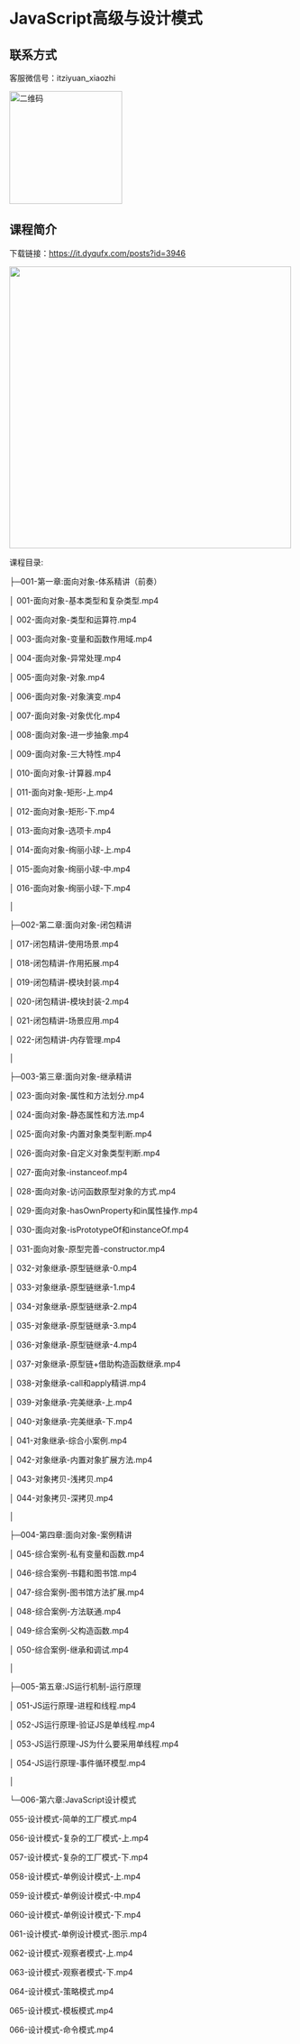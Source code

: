 # JavaScript高级与设计模式

## 联系方式

客服微信号：itziyuan_xiaozhi

<img src="https://ziyuanyun.oss-cn-guangzhou.aliyuncs.com/common/20240614073449/666b82192834a.jpg" width="200" height="200" alt="二维码">

## 课程简介

下载链接：https://it.dyqufx.com/posts?id=3946

<img src="https://ziyuanyun.oss-cn-guangzhou.aliyuncs.com/yun/20240515185425/664494617f6f8.jpg" width="500" alt="">

  课程目录:

 ├─001-第一章:面向对象-体系精讲（前奏）

 │ 001-面向对象-基本类型和复杂类型.mp4

 │ 002-面向对象-类型和运算符.mp4

 │ 003-面向对象-变量和函数作用域.mp4

 │ 004-面向对象-异常处理.mp4

 │ 005-面向对象-对象.mp4

 │ 006-面向对象-对象演变.mp4

 │ 007-面向对象-对象优化.mp4

 │ 008-面向对象-进一步抽象.mp4

 │ 009-面向对象-三大特性.mp4

 │ 010-面向对象-计算器.mp4

 │ 011-面向对象-矩形-上.mp4

 │ 012-面向对象-矩形-下.mp4

 │ 013-面向对象-选项卡.mp4

 │ 014-面向对象-绚丽小球-上.mp4

 │ 015-面向对象-绚丽小球-中.mp4

 │ 016-面向对象-绚丽小球-下.mp4

 │ 

 ├─002-第二章:面向对象-闭包精讲

 │ 017-闭包精讲-使用场景.mp4

 │ 018-闭包精讲-作用拓展.mp4

 │ 019-闭包精讲-模块封装.mp4

 │ 020-闭包精讲-模块封装-2.mp4

 │ 021-闭包精讲-场景应用.mp4

 │ 022-闭包精讲-内存管理.mp4

 │ 

 ├─003-第三章:面向对象-继承精讲

 │ 023-面向对象-属性和方法划分.mp4

 │ 024-面向对象-静态属性和方法.mp4

 │ 025-面向对象-内置对象类型判断.mp4

 │ 026-面向对象-自定义对象类型判断.mp4

 │ 027-面向对象-instanceof.mp4

 │ 028-面向对象-访问函数原型对象的方式.mp4

 │ 029-面向对象-hasOwnProperty和in属性操作.mp4

 │ 030-面向对象-isPrototypeOf和instanceOf.mp4

 │ 031-面向对象-原型完善-constructor.mp4

 │ 032-对象继承-原型链继承-0.mp4

 │ 033-对象继承-原型链继承-1.mp4

 │ 034-对象继承-原型链继承-2.mp4

 │ 035-对象继承-原型链继承-3.mp4

 │ 036-对象继承-原型链继承-4.mp4

 │ 037-对象继承-原型链+借助构造函数继承.mp4

 │ 038-对象继承-call和apply精讲.mp4

 │ 039-对象继承-完美继承-上.mp4

 │ 040-对象继承-完美继承-下.mp4

 │ 041-对象继承-综合小案例.mp4

 │ 042-对象继承-内置对象扩展方法.mp4

 │ 043-对象拷贝-浅拷贝.mp4

 │ 044-对象拷贝-深拷贝.mp4

 │ 

 ├─004-第四章:面向对象-案例精讲

 │ 045-综合案例-私有变量和函数.mp4

 │ 046-综合案例-书籍和图书馆.mp4

 │ 047-综合案例-图书馆方法扩展.mp4

 │ 048-综合案例-方法联通.mp4

 │ 049-综合案例-父构造函数.mp4

 │ 050-综合案例-继承和调试.mp4

 │ 

 ├─005-第五章:JS运行机制-运行原理

 │ 051-JS运行原理-进程和线程.mp4

 │ 052-JS运行原理-验证JS是单线程.mp4

 │ 053-JS运行原理-JS为什么要采用单线程.mp4

 │ 054-JS运行原理-事件循环模型.mp4

 │ 

 └─006-第六章:JavaScript设计模式

  055-设计模式-简单的工厂模式.mp4

  056-设计模式-复杂的工厂模式-上.mp4

  057-设计模式-复杂的工厂模式-下.mp4

  058-设计模式-单例设计模式-上.mp4

  059-设计模式-单例设计模式-中.mp4

  060-设计模式-单例设计模式-下.mp4

  061-设计模式-单例设计模式-图示.mp4

  062-设计模式-观察者模式-上.mp4

  063-设计模式-观察者模式-下.mp4

  064-设计模式-策略模式.mp4

  065-设计模式-模板模式.mp4

  066-设计模式-命令模式.mp4

 &nbsp;

  